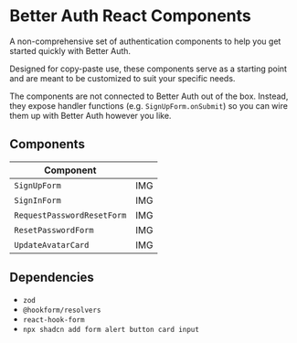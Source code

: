 # Better Auth React Components

A non-comprehensive set of authentication components to help you get started quickly with Better Auth.

Designed for copy-paste use, these components serve as a starting point and are meant to be customized to suit your specific needs.

The components are not connected to Better Auth out of the box. Instead, they expose handler functions (e.g. `SignUpForm.onSubmit`) so you can wire them up with Better Auth however you like.

## Components

| Component  |  |
| ------------- | ------------- |
| `SignUpForm`  | IMG  |
| `SignInForm`  | IMG  |
| `RequestPasswordResetForm`  | IMG  |
| `ResetPasswordForm`  | IMG  |
| `UpdateAvatarCard`  | IMG  |

## Dependencies
- `zod`
- `@hookform/resolvers`
-  `react-hook-form`
-  `npx shadcn add form alert button card input` 
